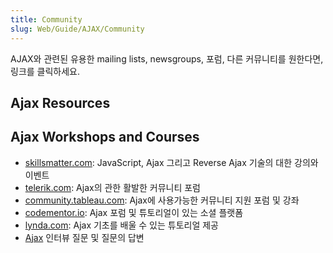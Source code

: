 ```yaml
---
title: Community
slug: Web/Guide/AJAX/Community
---
```


AJAX와 관련된 유용한 mailing lists, newsgroups, 포럼, 다른 커뮤니티를 원한다면, 링크를 클릭하세요.

## Ajax Resources

## Ajax Workshops and Courses

- [skillsmatter.com](http://skillsmatter.com/go/ajax-ria): JavaScript, Ajax 그리고 Reverse Ajax 기술의 대한 강의와 이벤트
- [telerik.com](https://www.telerik.com/forums/aspnet-ajax): Ajax의 관한 활발한 커뮤니티 포럼
- [community.tableau.com](https://community.tableau.com/search.jspa?q=ajax): Ajax에 사용가능한 커뮤니티 지원 포럼 및 강좌
- [codementor.io](https://www.codementor.io/community/search?q=ajax): Ajax 포럼 및 튜토리얼이 있는 소셜 플랫폼
- [lynda.com](https://www.lynda.com/search?q=ajax): Ajax 기초를 배울 수 있는 튜토리얼 제공
- [Ajax](https://www.onlineinterviewquestions.com/ajax-interview-questions/) 인터뷰 질문 및 질문의 답변
